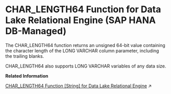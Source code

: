 <!-- loio54f22f3b7acb49fca9ddb750176b9c0b -->

# CHAR\_LENGTH64 Function for Data Lake Relational Engine \(SAP HANA DB-Managed\)

The CHAR\_LENGTH64 function returns an unsigned 64-bit value containing the character length of the LONG VARCHAR column parameter, including the trailing blanks.



CHAR\_LENGTH64 also supports LONG VARCHAR variables of any data size.

**Related Information**  


[CHAR_LENGTH64 Function \[String\] for Data Lake Relational Engine](https://help.sap.com/viewer/19b3964099384f178ad08f2d348232a9/2024_1_QRC/en-US/a53c545784f21015bc94cb2f1bd99abc.html "The CHAR_LENGTH64 function returns an unsigned 64-bit value containing the character length of the LONG VARCHAR column parameter, including the trailing blanks.") :arrow_upper_right:

